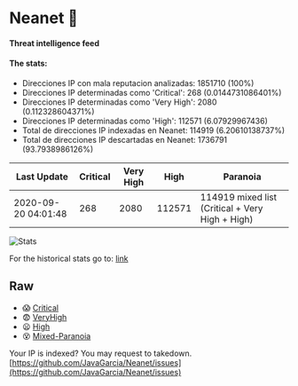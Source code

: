 # Neanet :hocho:
#### Threat intelligence feed
#### The stats:

- Direcciones IP con mala reputacion analizadas: 1851710 (100%)
- Direcciones IP determinadas como 'Critical':  268 (0.0144731086401%)
- Direcciones IP determinadas como 'Very High':  2080 (0.112328604371%)
- Direcciones IP determinadas como 'High':  112571 (6.07929967436)
- Total de direcciones IP indexadas en Neanet:  114919 (6.20610138737%)
- Total de direcciones IP descartadas en Neanet:  1736791 (93.7938986126%)

| Last Update | Critical | Very High | High | Paranoia |
| --- | --- | --- | --- | --- |
| 2020-09-20 04:01:48 | 268 | 2080 | 112571 | 114919 mixed list (Critical + Very High + High)|

![Stats](https://docs.google.com/spreadsheets/d/e/2PACX-1vSnaNMIXVabIpDJjufMlzH7poXnshF3mgd8Is1g9ytUEzVsP5my4Trn8f-xkoLLQ38xpL3HtmUexLo6/pubchart?oid=501124687&format=image)

For the historical stats go to: [link](/stats.csv)
## Raw
- :scream: [Critical](https://raw.githubusercontent.com/JavaGarcia/Neanet/master/blacklists/neanet_critical.txt)
- :fearful: [VeryHigh](https://raw.githubusercontent.com/JavaGarcia/Neanet/master/blacklists/neanet_veryHigh.txtt)
- :frowning: [High](https://raw.githubusercontent.com/JavaGarcia/Neanet/master/blacklists/neanet_high.txt)
- :dizzy_face: [Mixed-Paranoia](https://raw.githubusercontent.com/JavaGarcia/Neanet/master/blacklists/neanet_all.txt)


Your IP is indexed? You may request to takedown. [https://github.com/JavaGarcia/Neanet/issues](https://github.com/JavaGarcia/Neanet/issues)



















































































































































































































































































































































































































































































































































































































































































































































































































































































































































